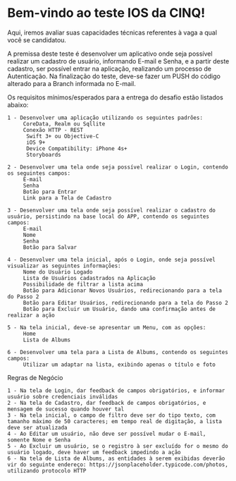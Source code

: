 # Bem-vindo ao teste IOS da CINQ!

Aqui, iremos avaliar suas capacidades técnicas referentes à vaga a qual você se candidatou.

A premissa deste teste é desenvolver um aplicativo onde seja possível realizar um cadastro de usuário, informando E-mail e Senha, e a partir deste cadastro, ser possível entrar na aplicação, realizando um processo de Autenticação.
Na finalização do teste, deve-se fazer um PUSH do código alterado para a Branch informada no E-mail.

Os requisitos mínimos/esperados para a entrega do desafio estão listados abaixo:

	1 - Desenvolver uma aplicação utilizando os seguintes padrões:
		 CoreData, Realm ou Sqllite
		 Conexão HTTP - REST
          Swift 3+ ou Objective-C
          iOS 9+
          Device Compatibility: iPhone 4s+ 
          Storyboards
		
	2 - Desenvolver uma tela onde seja possível realizar o Login, contendo os seguintes campos:
		 E-mail
		 Senha
		 Botão para Entrar
		 Link para a Tela de Cadastro
		
	3 - Desenvolver uma tela onde seja possível realizar o cadastro do usuário, persistindo na base local do APP, contendo os seguintes campos:
		 E-mail
		 Nome
		 Senha
		 Botão para Salvar
		
	4 - Desenvolver uma tela inicial, após o Login, onde seja possível visualizar as seguintes informações:
		 Nome do Usuário Logado
		 Lista de Usuários cadastrados na Aplicação
		 Possibilidade de filtrar a lista acima
		 Botão para Adicionar Novos Usuários, redirecionando para a tela do Passo 2
		 Botão para Editar Usuários, redirecionando para a tela do Passo 2
		 Botão para Excluir um Usuário, dando uma confirmação antes de realizar a ação
		
	5 - Na tela inicial, deve-se apresentar um Menu, com as opções:
		 Home
		 Lista de Albums
		
	6 - Desenvolver uma tela para a Lista de Albums, contendo os seguintes campos:
		 Utilizar um adaptar na lista, exibindo apenas o título e foto
		
Regras de Negócio
	
	1 - Na tela de Login, dar feedback de campos obrigatórios, e informar usuário sobre credenciais inválidas
	2 - Na tela de Cadastro, dar feedback de campos obrigatórios, e mensagem de sucesso quando houver tal
	3 - Na tela inicial, o campo de filtro deve ser do tipo texto, com tamanho máximo de 50 caracteres; em tempo real de digitação, a lista deve ser atualizada
	4 - Ao Editar um usuário, não deve ser possível mudar o E-mail, somente Nome e Senha
	5 - Ao Excluir um usuário, se o registro à ser excluído for o mesmo do usuário logado, deve haver um feedback impedindo a ação
	6 - Na tela de Lista de Albums, as entidades à serem exibidas deverão vir do seguinte endereço: https://jsonplaceholder.typicode.com/photos, utilizando protocolo HTTP
